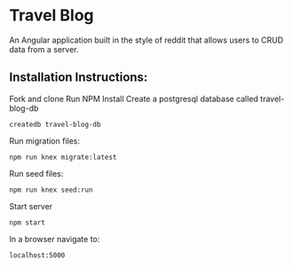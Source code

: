 # Travel Blog

An Angular application built in the style of reddit that allows users to CRUD data from a server.

## Installation Instructions:
Fork and clone
Run NPM Install
Create a postgresql database called travel-blog-db
  ```
  createdb travel-blog-db
  ```
Run migration files:
  ```
  npm run knex migrate:latest
  ```
Run seed files:
  ```
  npm run knex seed:run
  ```
Start server
  ```
  npm start
  ```
In a browser navigate to:
  ```
  localhost:5000
  ```

